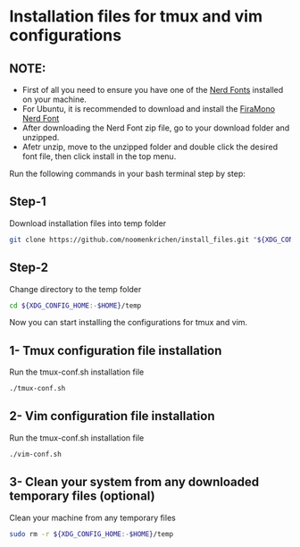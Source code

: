 # Installation files for tmux and vim configurations
## NOTE:
- First of all you need to ensure you have one of the [Nerd Fonts](https://www.nerdfonts.com/) installed on your machine.
- For Ubuntu, it is recommended to download and install the [FiraMono Nerd Font](https://github.com/ryanoasis/nerd-fonts/releases/download/v3.3.0/FiraMono.zip)
- After downloading the Nerd Font zip file, go to your download folder and unzipped.
- Afetr unzip, move to the unzipped folder and double click the desired font file, then click install in the top menu.

Run the following commands in your bash terminal step by step:
## Step-1
Download installation files into temp folder
```bash
git clone https://github.com/noomenkrichen/install_files.git "${XDG_CONFIG_HOME:-$HOME}/temp"
```
## Step-2
Change directory to the temp folder
```bash
cd ${XDG_CONFIG_HOME:-$HOME}/temp
```
Now you can start installing the configurations for tmux and vim.
## 1- Tmux configuration file installation
Run the tmux-conf.sh  installation file
```bash
./tmux-conf.sh
```
## 2- Vim configuration file installation
Run the tmux-conf.sh  installation file
```bash
./vim-conf.sh
```
## 3- Clean your system from any downloaded temporary files (optional)
Clean your machine from any temporary files
```bash
sudo rm -r ${XDG_CONFIG_HOME:-$HOME}/temp
```
